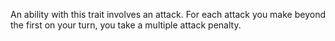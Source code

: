 An ability with this trait involves an attack. For each attack you make beyond the first on your turn, you take a multiple attack penalty.